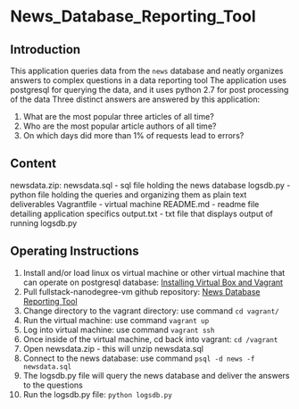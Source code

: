 # News_Database_Reporting_Tool

## Introduction

This application queries data from the `news` database and neatly organizes answers to complex questions in a data reporting tool
The application uses postgresql for querying the data, and it uses python 2.7 for post processing of the data
Three distinct answers are answered by this application:
1. What are the most popular three articles of all time?
2. Who are the most popular article authors of all time?
3. On which days did more than 1% of requests lead to errors?
        
## Content

newsdata.zip:
newsdata.sql - sql file holding the news database
logsdb.py - python file holding the queries and organizing them as plain text deliverables
Vagrantfile - virtual machine
README.md - readme file detailing application specifics
output.txt - txt file that displays output of running logsdb.py
    
## Operating Instructions

 1. Install and/or load linux os virtual machine or other virtual machine that can operate on postgresql database: [Installing Virtual Box and Vagrant](https://<span></span>drupalize.me/videos/installing-vagrant-and-virtualbox?p=1526)
 2. Pull fullstack-nanodegree-vm github repository: [News Database Reporting Tool](https://github.com/Ajedigray/fullstack-nanodegree-vm.git)
 3. Change directory to the vagrant directory: use command `cd vagrant/`
 4. Run the virtual machine: use command `vagrant up`
 5. Log into virtual machine: use command `vagrant ssh`
 6. Once inside of the virtual machine, cd back into vagrant: `cd /vagrant`
 7. Open newsdata.zip - this will unzip newsdata.sql
 8. Connect to the news database: use command `psql -d news -f newsdata.sql`
 9. The logsdb.py file will query the news database and deliver the answers to the questions
10. Run the logsdb.py file: `python logsdb.py`



